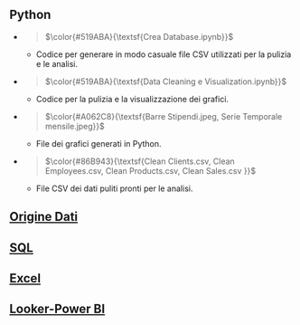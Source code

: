 
## Python
   
   - > $\color{#519ABA}{\textsf{Crea Database.ipynb}}$
      - Codice per generare in modo casuale file CSV utilizzati per la pulizia e le analisi.
   - > $\color{#519ABA}{\textsf{Data Cleaning e Visualization.ipynb}}$  
      - Codice per la pulizia e la visualizzazione dei grafici.
   - > $\color{#A062C8}{\textsf{Barre Stipendi.jpeg, Serie Temporale mensile.jpeg}}$
      - File dei grafici generati in Python.
   - > $\color{#86B943}{\textsf{Clean Clients.csv, Clean Employees.csv, Clean Products.csv, Clean Sales.csv }}$
      - File CSV dei dati puliti pronti per le analisi.

## [Origine Dati](https://github.com/Frama91/Portfolio/tree/main/Epicode/Origine%20Dati 'Vai alla cartella')

## [SQL](https://github.com/Frama91/Portfolio/tree/main/Epicode/SQL "Vai alla cartella")


## [Excel](https://github.com/Frama91/Portfolio/tree/main/Epicode/Excel "Vai alla cartella")


## [Looker-Power BI](https://github.com/Frama91/Portfolio/tree/main/Epicode/Looker-Power%20BI "Vai alla cartella")


